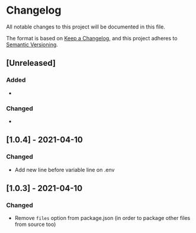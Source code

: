 # Changelog

All notable changes to this project will be documented in this file.

The format is based on [Keep a Changelog](https://keepachangelog.com/en/1.0.0/),
and this project adheres to [Semantic Versioning](https://semver.org/spec/v2.0.0.html).

## [Unreleased]

### Added 

-

### Changed

-

## [1.0.4] - 2021-04-10

### Changed

- Add new line before variable line on .env

## [1.0.3] - 2021-04-10

### Changed

- Remove `files` option from package.json (in order to package other files from source too)